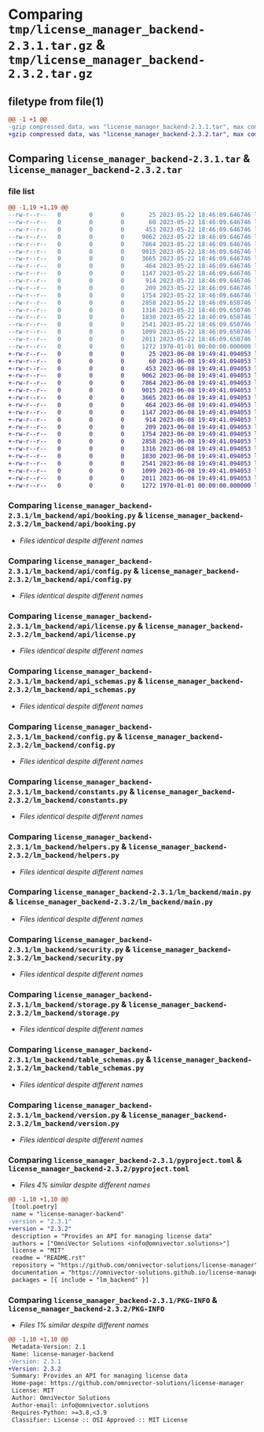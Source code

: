 # Comparing `tmp/license_manager_backend-2.3.1.tar.gz` & `tmp/license_manager_backend-2.3.2.tar.gz`

## filetype from file(1)

```diff
@@ -1 +1 @@
-gzip compressed data, was "license_manager_backend-2.3.1.tar", max compression
+gzip compressed data, was "license_manager_backend-2.3.2.tar", max compression
```

## Comparing `license_manager_backend-2.3.1.tar` & `license_manager_backend-2.3.2.tar`

### file list

```diff
@@ -1,19 +1,19 @@
--rw-r--r--   0        0        0       25 2023-05-22 18:46:09.646746 license_manager_backend-2.3.1/README.rst
--rw-r--r--   0        0        0       60 2023-05-22 18:46:09.646746 license_manager_backend-2.3.1/lm_backend/__init__.py
--rw-r--r--   0        0        0      453 2023-05-22 18:46:09.646746 license_manager_backend-2.3.1/lm_backend/api/__init__.py
--rw-r--r--   0        0        0     9062 2023-05-22 18:46:09.646746 license_manager_backend-2.3.1/lm_backend/api/booking.py
--rw-r--r--   0        0        0     7864 2023-05-22 18:46:09.646746 license_manager_backend-2.3.1/lm_backend/api/config.py
--rw-r--r--   0        0        0     9015 2023-05-22 18:46:09.646746 license_manager_backend-2.3.1/lm_backend/api/license.py
--rw-r--r--   0        0        0     3665 2023-05-22 18:46:09.646746 license_manager_backend-2.3.1/lm_backend/api_schemas.py
--rw-r--r--   0        0        0      464 2023-05-22 18:46:09.646746 license_manager_backend-2.3.1/lm_backend/compat.py
--rw-r--r--   0        0        0     1147 2023-05-22 18:46:09.646746 license_manager_backend-2.3.1/lm_backend/config.py
--rw-r--r--   0        0        0      914 2023-05-22 18:46:09.646746 license_manager_backend-2.3.1/lm_backend/constants.py
--rw-r--r--   0        0        0      209 2023-05-22 18:46:09.646746 license_manager_backend-2.3.1/lm_backend/exceptions.py
--rw-r--r--   0        0        0     1754 2023-05-22 18:46:09.646746 license_manager_backend-2.3.1/lm_backend/helpers.py
--rw-r--r--   0        0        0     2858 2023-05-22 18:46:09.650746 license_manager_backend-2.3.1/lm_backend/main.py
--rw-r--r--   0        0        0     1316 2023-05-22 18:46:09.650746 license_manager_backend-2.3.1/lm_backend/security.py
--rw-r--r--   0        0        0     1830 2023-05-22 18:46:09.650746 license_manager_backend-2.3.1/lm_backend/storage.py
--rw-r--r--   0        0        0     2541 2023-05-22 18:46:09.650746 license_manager_backend-2.3.1/lm_backend/table_schemas.py
--rw-r--r--   0        0        0     1099 2023-05-22 18:46:09.650746 license_manager_backend-2.3.1/lm_backend/version.py
--rw-r--r--   0        0        0     2011 2023-05-22 18:46:09.650746 license_manager_backend-2.3.1/pyproject.toml
--rw-r--r--   0        0        0     1272 1970-01-01 00:00:00.000000 license_manager_backend-2.3.1/PKG-INFO
+-rw-r--r--   0        0        0       25 2023-06-08 19:49:41.094053 license_manager_backend-2.3.2/README.rst
+-rw-r--r--   0        0        0       60 2023-06-08 19:49:41.094053 license_manager_backend-2.3.2/lm_backend/__init__.py
+-rw-r--r--   0        0        0      453 2023-06-08 19:49:41.094053 license_manager_backend-2.3.2/lm_backend/api/__init__.py
+-rw-r--r--   0        0        0     9062 2023-06-08 19:49:41.094053 license_manager_backend-2.3.2/lm_backend/api/booking.py
+-rw-r--r--   0        0        0     7864 2023-06-08 19:49:41.094053 license_manager_backend-2.3.2/lm_backend/api/config.py
+-rw-r--r--   0        0        0     9015 2023-06-08 19:49:41.094053 license_manager_backend-2.3.2/lm_backend/api/license.py
+-rw-r--r--   0        0        0     3665 2023-06-08 19:49:41.094053 license_manager_backend-2.3.2/lm_backend/api_schemas.py
+-rw-r--r--   0        0        0      464 2023-06-08 19:49:41.094053 license_manager_backend-2.3.2/lm_backend/compat.py
+-rw-r--r--   0        0        0     1147 2023-06-08 19:49:41.094053 license_manager_backend-2.3.2/lm_backend/config.py
+-rw-r--r--   0        0        0      914 2023-06-08 19:49:41.094053 license_manager_backend-2.3.2/lm_backend/constants.py
+-rw-r--r--   0        0        0      209 2023-06-08 19:49:41.094053 license_manager_backend-2.3.2/lm_backend/exceptions.py
+-rw-r--r--   0        0        0     1754 2023-06-08 19:49:41.094053 license_manager_backend-2.3.2/lm_backend/helpers.py
+-rw-r--r--   0        0        0     2858 2023-06-08 19:49:41.094053 license_manager_backend-2.3.2/lm_backend/main.py
+-rw-r--r--   0        0        0     1316 2023-06-08 19:49:41.094053 license_manager_backend-2.3.2/lm_backend/security.py
+-rw-r--r--   0        0        0     1830 2023-06-08 19:49:41.094053 license_manager_backend-2.3.2/lm_backend/storage.py
+-rw-r--r--   0        0        0     2541 2023-06-08 19:49:41.094053 license_manager_backend-2.3.2/lm_backend/table_schemas.py
+-rw-r--r--   0        0        0     1099 2023-06-08 19:49:41.094053 license_manager_backend-2.3.2/lm_backend/version.py
+-rw-r--r--   0        0        0     2011 2023-06-08 19:49:41.094053 license_manager_backend-2.3.2/pyproject.toml
+-rw-r--r--   0        0        0     1272 1970-01-01 00:00:00.000000 license_manager_backend-2.3.2/PKG-INFO
```

### Comparing `license_manager_backend-2.3.1/lm_backend/api/booking.py` & `license_manager_backend-2.3.2/lm_backend/api/booking.py`

 * *Files identical despite different names*

### Comparing `license_manager_backend-2.3.1/lm_backend/api/config.py` & `license_manager_backend-2.3.2/lm_backend/api/config.py`

 * *Files identical despite different names*

### Comparing `license_manager_backend-2.3.1/lm_backend/api/license.py` & `license_manager_backend-2.3.2/lm_backend/api/license.py`

 * *Files identical despite different names*

### Comparing `license_manager_backend-2.3.1/lm_backend/api_schemas.py` & `license_manager_backend-2.3.2/lm_backend/api_schemas.py`

 * *Files identical despite different names*

### Comparing `license_manager_backend-2.3.1/lm_backend/config.py` & `license_manager_backend-2.3.2/lm_backend/config.py`

 * *Files identical despite different names*

### Comparing `license_manager_backend-2.3.1/lm_backend/constants.py` & `license_manager_backend-2.3.2/lm_backend/constants.py`

 * *Files identical despite different names*

### Comparing `license_manager_backend-2.3.1/lm_backend/helpers.py` & `license_manager_backend-2.3.2/lm_backend/helpers.py`

 * *Files identical despite different names*

### Comparing `license_manager_backend-2.3.1/lm_backend/main.py` & `license_manager_backend-2.3.2/lm_backend/main.py`

 * *Files identical despite different names*

### Comparing `license_manager_backend-2.3.1/lm_backend/security.py` & `license_manager_backend-2.3.2/lm_backend/security.py`

 * *Files identical despite different names*

### Comparing `license_manager_backend-2.3.1/lm_backend/storage.py` & `license_manager_backend-2.3.2/lm_backend/storage.py`

 * *Files identical despite different names*

### Comparing `license_manager_backend-2.3.1/lm_backend/table_schemas.py` & `license_manager_backend-2.3.2/lm_backend/table_schemas.py`

 * *Files identical despite different names*

### Comparing `license_manager_backend-2.3.1/lm_backend/version.py` & `license_manager_backend-2.3.2/lm_backend/version.py`

 * *Files identical despite different names*

### Comparing `license_manager_backend-2.3.1/pyproject.toml` & `license_manager_backend-2.3.2/pyproject.toml`

 * *Files 4% similar despite different names*

```diff
@@ -1,10 +1,10 @@
 [tool.poetry]
 name = "license-manager-backend"
-version = "2.3.1"
+version = "2.3.2"
 description = "Provides an API for managing license data"
 authors = ["OmniVector Solutions <info@omnivector.solutions>"]
 license = "MIT"
 readme = "README.rst"
 repository = "https://github.com/omnivector-solutions/license-manager"
 documentation = "https://omnivector-solutions.github.io/license-manager/"
 packages = [{ include = "lm_backend" }]
```

### Comparing `license_manager_backend-2.3.1/PKG-INFO` & `license_manager_backend-2.3.2/PKG-INFO`

 * *Files 1% similar despite different names*

```diff
@@ -1,10 +1,10 @@
 Metadata-Version: 2.1
 Name: license-manager-backend
-Version: 2.3.1
+Version: 2.3.2
 Summary: Provides an API for managing license data
 Home-page: https://github.com/omnivector-solutions/license-manager
 License: MIT
 Author: OmniVector Solutions
 Author-email: info@omnivector.solutions
 Requires-Python: >=3.8,<3.9
 Classifier: License :: OSI Approved :: MIT License
```

